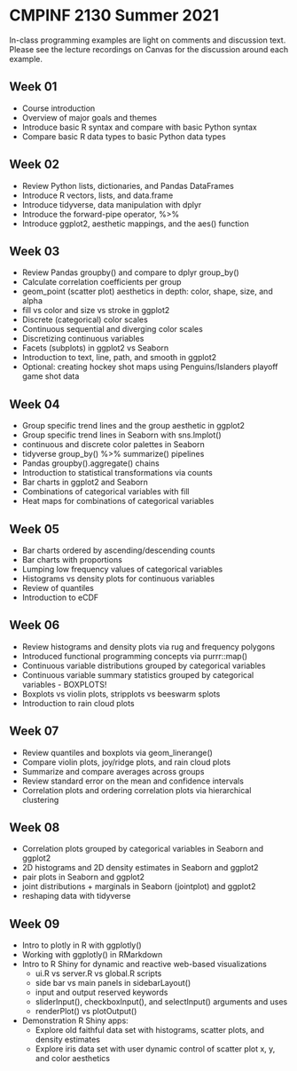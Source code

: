 # CMPINF 2130 Summer 2021

In-class programming examples are light on comments and discussion text. Please see the lecture recordings on Canvas for the discussion around each example.

## Week 01
* Course introduction
* Overview of major goals and themes
* Introduce basic R syntax and compare with basic Python syntax
* Compare basic R data types to basic Python data types

## Week 02
* Review Python lists, dictionaries, and Pandas DataFrames
* Introduce R vectors, lists, and data.frame
* Introduce tidyverse, data manipulation with dplyr
* Introduce the forward-pipe operator, %>%
* Introduce ggplot2, aesthetic mappings, and the aes() function

## Week 03
* Review Pandas groupby() and compare to dplyr group_by()
* Calculate correlation coefficients per group
* geom_point (scatter plot) aesthetics in depth: color, shape, size, and alpha
* fill vs color and size vs stroke in ggplot2
* Discrete (categorical) color scales
* Continuous sequential and diverging color scales
* Discretizing continuous variables
* Facets (subplots) in ggplot2 vs Seaborn
* Introduction to text, line, path, and smooth in ggplot2
* Optional: creating hockey shot maps using Penguins/Islanders playoff game shot data

## Week 04
* Group specific trend lines and the group aesthetic in ggplot2
* Group specific trend lines in Seaborn with sns.lmplot()
* continuous and discrete color palettes in Seaborn
* tidyverse group_by() %>% summarize() pipelines
* Pandas groupby().aggregate() chains 
* Introduction to statistical transformations via counts
* Bar charts in ggplot2 and Seaborn
* Combinations of categorical variables with fill
* Heat maps for combinations of categorical variables

## Week 05
* Bar charts ordered by ascending/descending counts
* Bar charts with proportions
* Lumping low frequency values of categorical variables
* Histograms vs density plots for continuous variables
* Review of quantiles
* Introduction to eCDF

## Week 06
* Review histograms and density plots via rug and frequency polygons  
* Introduced functional programming concepts via purrr::map()  
* Continuous variable distributions grouped by categorical variables  
* Continuous variable summary statistics grouped by categorical variables - BOXPLOTS!  
* Boxplots vs violin plots, stripplots vs beeswarm splots  
* Introduction to rain cloud plots  

## Week 07
* Review quantiles and boxplots via geom_linerange()  
* Compare violin plots, joy/ridge plots, and rain cloud plots  
* Summarize and compare averages across groups
* Review standard error on the mean and confidence intervals
* Correlation plots and ordering correlation plots via hierarchical clustering  

## Week 08
* Correlation plots grouped by categorical variables in Seaborn and ggplot2  
* 2D histograms and 2D density estimates in Seaborn and ggplot2  
* pair plots in Seaborn and ggplot2  
* joint distributions + marginals in Seaborn (jointplot) and ggplot2  
* reshaping data with tidyverse

## Week 09
* Intro to plotly in R with ggplotly()  
* Working with ggplotly() in RMarkdown  
* Intro to R Shiny for dynamic and reactive web-based visualizations  
  * ui.R vs server.R vs global.R scripts  
  * side bar vs main panels in sidebarLayout()
  * input and output reserved keywords  
  * sliderInput(), checkboxInput(), and selectInput() arguments and uses  
  * renderPlot() vs plotOutput()  
* Demonstration R Shiny apps:
  * Explore old faithful data set with histograms, scatter plots, and density estimates
  * Explore iris data set with user dynamic control of scatter plot x, y, and color aesthetics

